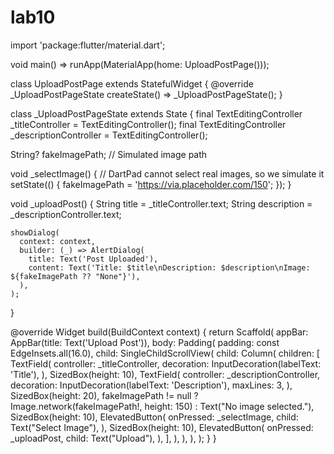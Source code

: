 # lab10
import 'package:flutter/material.dart';

void main() => runApp(MaterialApp(home: UploadPostPage()));

class UploadPostPage extends StatefulWidget {
  @override
  _UploadPostPageState createState() => _UploadPostPageState();
}

class _UploadPostPageState extends State<UploadPostPage> {
  final TextEditingController _titleController = TextEditingController();
  final TextEditingController _descriptionController = TextEditingController();

  String? fakeImagePath; // Simulated image path

  void _selectImage() {
    // DartPad cannot select real images, so we simulate it
    setState(() {
      fakeImagePath = 'https://via.placeholder.com/150';
    });
  }

  void _uploadPost() {
    String title = _titleController.text;
    String description = _descriptionController.text;

    showDialog(
      context: context,
      builder: (_) => AlertDialog(
        title: Text('Post Uploaded'),
        content: Text('Title: $title\nDescription: $description\nImage: ${fakeImagePath ?? "None"}'),
      ),
    );
  }

  @override
  Widget build(BuildContext context) {
    return Scaffold(
      appBar: AppBar(title: Text('Upload Post')),
      body: Padding(
        padding: const EdgeInsets.all(16.0),
        child: SingleChildScrollView(
          child: Column(
            children: [
              TextField(
                controller: _titleController,
                decoration: InputDecoration(labelText: 'Title'),
              ),
              SizedBox(height: 10),
              TextField(
                controller: _descriptionController,
                decoration: InputDecoration(labelText: 'Description'),
                maxLines: 3,
              ),
              SizedBox(height: 20),
              fakeImagePath != null
                  ? Image.network(fakeImagePath!, height: 150)
                  : Text("No image selected."),
              SizedBox(height: 10),
              ElevatedButton(
                onPressed: _selectImage,
                child: Text("Select Image"),
              ),
              SizedBox(height: 10),
              ElevatedButton(
                onPressed: _uploadPost,
                child: Text("Upload"),
              ),
            ],
          ),
        ),
      ),
    );
  }
}
